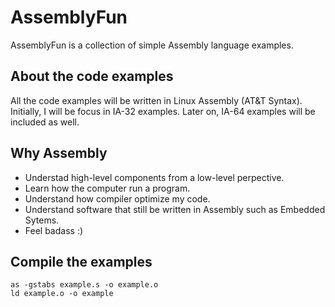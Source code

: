 AssemblyFun
===========
AssemblyFun is a collection of simple Assembly language examples.

About the code examples
-----------------------
All the code examples will be written in Linux Assembly (AT&amp;T Syntax). Initially, I will be focus in IA-32 examples. Later on, IA-64 examples will be included as well.

Why Assembly
------------
* Understad high-level components from a low-level perpective. 
* Learn how the computer run a program.
* Understand how compiler optimize my code.
* Understand software that still be written in Assembly such as Embedded Sytems.
* Feel badass :)

Compile the examples
--------------------
    as -gstabs example.s -o example.o
    ld example.o -o example
